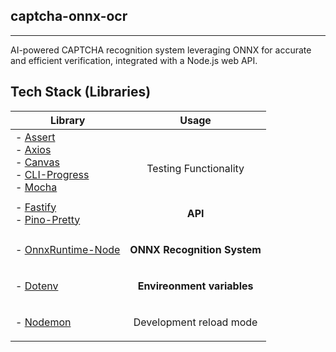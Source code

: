 <p align="center">
  <h2>
	  captcha-onnx-ocr
  </h2>
  <hr>
  <p>
	 AI-powered CAPTCHA recognition system leveraging ONNX for accurate and efficient verification, integrated with a Node.js web API.
  </p>
</p>

## Tech Stack (Libraries)

| Library                                                                                                                                                                                                                                                                  | Usage                                                 |
| ------------------------------------------------------------------------------------------------------------------------------------------------------------------------------------------------------------------------------------------------------------------------ | ----------------------------------------------------- |
| - [Assert](https://www.npmjs.com/package/assert)<br>- [Axios](https://www.npmjs.com/package/axios)<br>- [Canvas](https://www.npmjs.com/package/canvas)<br>- [CLI-Progress](https://www.npmjs.com/package/cli-progress)<br>- [Mocha](https://www.npmjs.com/package/mocha) | <br><p align="center">Testing Functionality</p>       |
| - [Fastify](https://www.npmjs.com/package/fastify)<br>- [Pino-Pretty](https://www.npmjs.com/package/pino-pretty)                                                                                                                                                         | <p align="center">**API**</p>                         |
| - [OnnxRuntime-Node](https://www.npmjs.com/package/onnxruntime-node)                                                                                                                                                                                                     | <p align="center">__**ONNX Recognition System**__</p> |
| - [Dotenv](https://www.npmjs.com/package/dotenv)                                                                                                                                                                                                                         | <p align="center">**Envireonment variables**</p>      |
| - [Nodemon](https://www.npmjs.com/package/nodemon)                                                                                                                                                                                                                       | <p align="center">Development reload mode</p>         |
